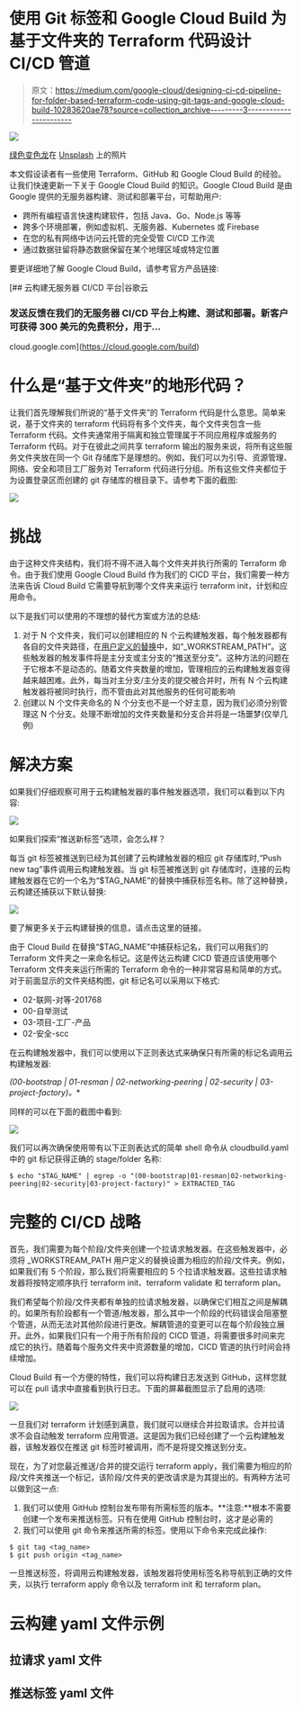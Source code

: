 # 使用 Git 标签和 Google Cloud Build 为基于文件夹的 Terraform 代码设计 CI/CD 管道

> 原文：<https://medium.com/google-cloud/designing-ci-cd-pipeline-for-folder-based-terraform-code-using-git-tags-and-google-cloud-build-10283620ae78?source=collection_archive---------3----------------------->

![](img/072cb83949401831988bba1ad372e416.png)

[绿色变色龙](https://unsplash.com/@craftedbygc?utm_source=medium&utm_medium=referral)在 [Unsplash](https://unsplash.com?utm_source=medium&utm_medium=referral) 上的照片

本文假设读者有一些使用 Terraform、GitHub 和 Google Cloud Build 的经验。让我们快速更新一下关于 Google Cloud Build 的知识。Google Cloud Build 是由 Google 提供的无服务器构建、测试和部署平台，可帮助用户:

*   跨所有编程语言快速构建软件，包括 Java、Go、Node.js 等等
*   跨多个环境部署，例如虚拟机、无服务器、Kubernetes 或 Firebase
*   在您的私有网络中访问云托管的完全受管 CI/CD 工作流
*   通过数据驻留将静态数据保留在某个地理区域或特定位置

要更详细地了解 Google Cloud Build，请参考官方产品链接:

[](https://cloud.google.com/build) [## 云构建无服务器 CI/CD 平台|谷歌云

### 发送反馈在我们的无服务器 CI/CD 平台上构建、测试和部署。新客户可获得 300 美元的免费积分，用于…

cloud.google.com](https://cloud.google.com/build) 

# **什么是“基于文件夹”的地形代码？**

让我们首先理解我们所说的“基于文件夹”的 Terraform 代码是什么意思。简单来说，基于文件夹的 terraform 代码将有多个文件夹，每个文件夹包含一些 Terraform 代码。文件夹通常用于隔离和独立管理属于不同应用程序或服务的 Terraform 代码。对于在彼此之间共享 terraform 输出的服务来说，将所有这些服务文件夹放在同一个 Git 存储库下是理想的。例如，我们可以为引导、资源管理、网络、安全和项目工厂服务对 Terraform 代码进行分组。所有这些文件夹都位于为设置登录区而创建的 git 存储库的根目录下。请参考下面的截图:

![](img/b8d858cb9c3ba92dd26060e3034b940b.png)

# **挑战**

由于这种文件夹结构，我们将不得不进入每个文件夹并执行所需的 Terraform 命令。由于我们使用 Google Cloud Build 作为我们的 CICD 平台，我们需要一种方法来告诉 Cloud Build 它需要导航到哪个文件夹来运行 terraform init，计划和应用命令。

以下是我们可以使用的不理想的替代方案或方法的总结:

1.  对于 N 个文件夹，我们可以创建相应的 N 个云构建触发器，每个触发器都有各自的文件夹路径，在[用户定义的替换](https://cloud.google.com/build/docs/configuring-builds/substitute-variable-values#using_user-defined_substitutions)中，如“_WORKSTREAM_PATH”。这些触发器的触发事件将是主分支或主分支的“推送至分支”。这种方法的问题在于它根本不是动态的。随着文件夹数量的增加，管理相应的云构建触发器变得越来越困难。此外，每当对主分支/主分支的提交被合并时，所有 N 个云构建触发器将被同时执行，而不管由此对其他服务的任何可能影响
2.  创建以 N 个文件夹命名的 N 个分支也不是一个好主意，因为我们必须分别管理这 N 个分支。处理不断增加的文件夹数量和分支合并将是一场噩梦(仅举几例)

# **解决方案**

如果我们仔细观察可用于云构建触发器的事件触发器选项，我们可以看到以下内容:

![](img/59ca46efd45947a3a1c3e0e5b38dbaf4.png)

如果我们探索“推送新标签”选项，会怎么样？

每当 git 标签被推送到已经为其创建了云构建触发器的相应 git 存储库时,“Push new tag”事件调用云构建触发器。当 git 标签被推送到 git 存储库时，连接的云构建触发器在它的一个名为“$TAG_NAME”的替换中捕获标签名称。除了这种替换，云构建还捕获以下默认替换:

![](img/ac8d288a4d701040c9624db6efe0bc17.png)

要了解更多关于云构建替换的信息，请点击这里的链接。

由于 Cloud Build 在替换“$TAG_NAME”中捕获标记名，我们可以用我们的 Terraform 文件夹之一来命名标记。这是传达云构建 CICD 管道应该使用哪个 Terraform 文件夹来运行所需的 Terraform 命令的一种非常容易和简单的方式。对于前面显示的文件夹结构图，git 标记名可以采用以下格式:

*   02-联网-对等-201768
*   00-自举测试
*   03-项目-工厂-产品
*   02-安全-scc

在云构建触发器中，我们可以使用以下正则表达式来确保只有所需的标记名调用云构建触发器:

*(00-bootstrap | 01-resman | 02-networking-peering | 02-security | 03-project-factory)。**

同样的可以在下面的截图中看到:

![](img/7fd10a6bc81e1ba96c310913c483b555.png)

我们可以再次确保使用带有以下正则表达式的简单 shell 命令从 cloudbuild.yaml 中的 git 标记获得正确的 stage/folder 名称:

```
$ echo "$TAG_NAME" | egrep -o "(00-bootstrap|01-resman|02-networking-peering|02-security|03-project-factory)" > EXTRACTED_TAG
```

# 完整的 CI/CD 战略

首先，我们需要为每个阶段/文件夹创建一个拉请求触发器。在这些触发器中，必须将 _WORKSTREAM_PATH 用户定义的替换设置为相应的阶段/文件夹。例如，如果我们有 5 个阶段，那么我们将需要相应的 5 个拉请求触发器。这些拉请求触发器将按特定顺序执行 terraform init、terraform validate 和 terraform plan。

我们希望每个阶段/文件夹都有单独的拉请求触发器，以确保它们相互之间是解耦的。如果所有阶段都有一个管道/触发器，那么其中一个阶段的代码错误会阻塞整个管道，从而无法对其他阶段进行更改。解耦管道的变更可以在每个阶段独立展开。此外，如果我们只有一个用于所有阶段的 CICD 管道，将需要很多时间来完成它的执行。随着每个服务文件夹中资源数量的增加，CICD 管道的执行时间会持续增加。

Cloud Build 有一个方便的特性，我们可以将构建日志发送到 GitHub，这样您就可以在 pull 请求中直接看到执行日志。下面的屏幕截图显示了启用的选项:

![](img/75e54f6e6fb3e2e973a02f8f2f34eeea.png)

一旦我们对 terraform 计划感到满意，我们就可以继续合并拉取请求。合并拉请求不会自动触发 terraform 应用管道。这是因为我们已经创建了一个云构建触发器，该触发器仅在推送 git 标签时被调用，而不是将提交推送到分支。

现在，为了对您最近推送/合并的提交运行 terraform apply，我们需要为相应的阶段/文件夹推送一个标记，该阶段/文件夹的更改请求是为其提出的。有两种方法可以做到这一点:

1.  我们可以使用 GitHub 控制台发布带有所需标签的版本。**注意:**根本不需要创建一个发布来推送标签。只有在使用 GitHub 控制台时，这才是必需的
2.  我们可以使用 git 命令来推送所需的标签。使用以下命令来完成此操作:

```
$ git tag <tag_name>
$ git push origin <tag_name>
```

一旦推送标签，将调用云构建触发器，该触发器将使用标签名称导航到正确的文件夹，以执行 terraform apply 命令以及 terraform init 和 terraform plan。

# **云构建 yaml 文件示例**

## **拉请求 yaml 文件**

## 推送标签 yaml 文件